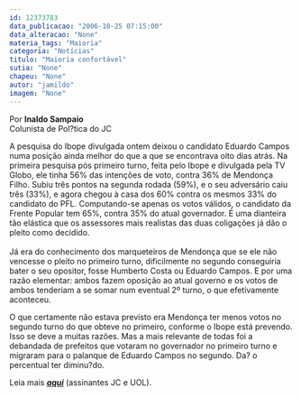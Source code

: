 ```yaml
---
id: 12373783
data_publicacao: "2006-10-25 07:15:00"
data_alteracao: "None"
materia_tags: "Maioria"
categoria: "Notícias"
titulo: "Maioria confortável"
sutia: "None"
chapeu: "None"
autor: "jamildo"
imagem: "None"
---
```

<p>Por <strong>Inaldo Sampaio</strong><br />Colunista de Pol?tica do JC</p>
<p>A pesquisa do Ibope divulgada ontem deixou o candidato Eduardo Campos numa posi&ccedil;&atilde;o ainda melhor do que a que se encontrava oito dias atr&aacute;s. Na primeira pesquisa p&oacute;s primeiro turno, feita pelo Ibope e divulgada pela TV Globo, ele tinha 56% das inten&ccedil;&otilde;es de voto, contra 36% de Mendon&ccedil;a Filho. Subiu tr&ecirc;s pontos na segunda rodada (59%), e o seu advers&aacute;rio caiu tr&ecirc;s (33%), e agora chegou &agrave; casa dos 60% contra os mesmos 33% do candidato do PFL. Computando-se apenas os votos v&aacute;lidos, o candidato da Frente Popular tem 65%, contra 35% do atual governador. &Eacute; uma dianteira t&atilde;o el&aacute;stica que os assessores mais realistas das duas coliga&ccedil;&otilde;es j&aacute; d&atilde;o o pleito como decidido.<br />&nbsp;<br />J&aacute; era do conhecimento dos marqueteiros de Mendon&ccedil;a que se ele n&atilde;o vencesse o pleito no primeiro turno, dificilmente no segundo conseguiria bater o seu opositor, fosse Humberto Costa ou Eduardo Campos. E por uma raz&atilde;o elementar: ambos fazem oposi&ccedil;&atilde;o ao atual governo e os votos de ambos tenderiam a se somar num eventual 2&ordm; turno, o que efetivamente aconteceu.</p>
<p>O que certamente n&atilde;o estava previsto era Mendon&ccedil;a ter menos votos no segundo turno do que obteve no primeiro, conforme o Ibope est&aacute; prevendo. Isso se deve a muitas raz&otilde;es. Mas a mais relevante de todas foi a debandada de prefeitos que votaram no governador no primeiro turno e migraram para o palanque de Eduardo Campos no segundo. Da? o percentual ter diminu?do.</p>
<p>Leia mais <strong><em><a href="http://fivenews.sjcc.com.br/" target="_blank" rel="noopener noreferrer">aqui</a></em></strong> (assinantes JC e UOL).</p>

